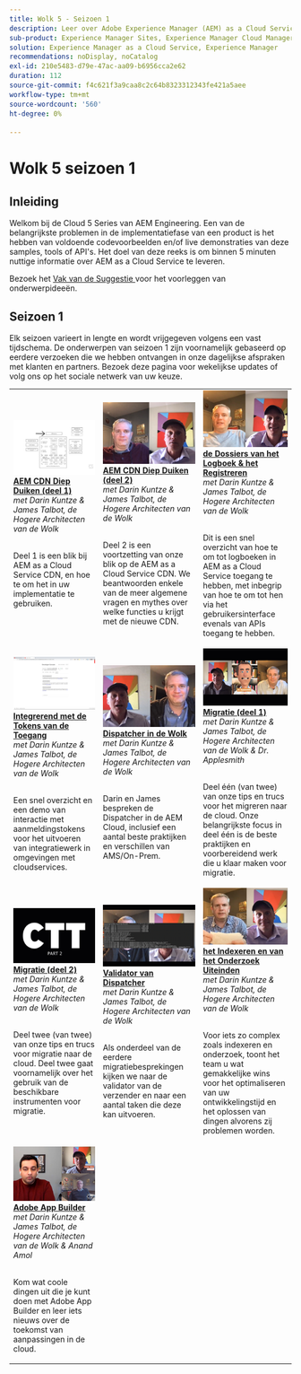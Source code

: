 ```yaml
---
title: Wolk 5 - Seizoen 1
description: Leer over Adobe Experience Manager (AEM) as a Cloud Service van de eigen deskundige ingenieurs van Adobe die het bouwen, en de deskundige diensten die het leveren.
sub-product: Experience Manager Sites, Experience Manager Cloud Manager, Experience Manager Assets
solution: Experience Manager as a Cloud Service, Experience Manager
recommendations: noDisplay, noCatalog
exl-id: 210e5483-d79e-47ac-aa09-b6956cca2e62
duration: 112
source-git-commit: f4c621f3a9caa8c2c64b8323312343fe421a5aee
workflow-type: tm+mt
source-wordcount: '560'
ht-degree: 0%

---
```


# Wolk 5 seizoen 1

## Inleiding

Welkom bij de Cloud 5 Series van AEM Engineering. Een van de belangrijkste problemen in de implementatiefase van een product is het hebben van voldoende codevoorbeelden en/of live demonstraties van deze samples, tools of API&#39;s. Het doel van deze reeks is om binnen 5 minuten nuttige informatie over AEM as a Cloud Service te leveren.

Bezoek het [ Vak van de Suggestie ](https://forms.office.com/r/74P5Xz4UH0) voor het voorleggen van onderwerpideeën.

## Seizoen 1

Elk seizoen varieert in lengte en wordt vrijgegeven volgens een vast tijdschema. De onderwerpen van seizoen 1 zijn voornamelijk gebaseerd op eerdere verzoeken die we hebben ontvangen in onze dagelijkse afspraken met klanten en partners. Bezoek deze pagina voor wekelijkse updates of volg ons op het sociale netwerk van uw keuze.

<table>
  <tr>
   <td>
      <a href="./cloud5-aem-cdn-part1.md">
      <img alt="AEM CDN Deel 1" src="./imgs/001-thumb.png"/>
      </a>
      <div>
         <a href="./cloud5-aem-cdn-part1.md"><strong> AEM CDN Diep Duiken (deel 1) </strong></a>         
         <br/><em> met Darin Kuntze &amp; James Talbot, de Hogere Architecten van de Wolk </em>
      </div>
      <p>
        <br/>
         Deel 1 is een blik bij AEM as a Cloud Service CDN, en hoe te om het in uw implementatie te gebruiken.
      </p>
     </td>   
     <td>
      <a href="./cloud5-aem-cdn-part2.md">
         <img alt="AEM CDN Deel 2" src="./imgs/002-thumb.png"/>
      </a>
      <div>
         <a href="./cloud5-aem-cdn-part2.md"><strong> AEM CDN Diep Duiken (deel 2) </strong></a>
         <br/><em> met Darin Kuntze &amp; James Talbot, de Hogere Architecten van de Wolk </em>
      </div>
      <p>
        <br/>
         Deel 2 is een voortzetting van onze blik op de AEM as a Cloud Service CDN. We beantwoorden enkele van de meer algemene vragen en mythes over welke functies u krijgt met de nieuwe CDN.
      </p>
   </td>
     <td>
        <a href="./cloud5-aem-log-files.md">
            <img alt="Logbestanden en logbestanden" src="./imgs/003-thumb.png"/>
        </a>
      <div>
         <a href="./cloud5-aem-log-files.md"><strong> de Dossiers van het Logboek &amp; het Registreren </strong></a>
         <br/><em> met Darin Kuntze &amp; James Talbot, de Hogere Architecten van de Wolk </em>
      </div>
      <p>
        <br/>
         Dit is een snel overzicht van hoe te om tot logboeken in AEM as a Cloud Service toegang te hebben, met inbegrip van hoe te om tot hen via het gebruikersinterface evenals van APIs toegang te hebben.
      </p>
   </td> 
  </tr>
  <tr>
   <td>
        <a href="./cloud5-getting-login-token-integrations.md">
            <img alt="Toegangstokens" src="./imgs/004-thumb.png"/>
        </a>
      <div>
        <a href="./cloud5-getting-login-token-integrations.md"><strong> Integrerend met de Tokens van de Toegang </strong></a>        
         <br/><em> met Darin Kuntze &amp; James Talbot, de Hogere Architecten van de Wolk </em>
      </div>
      <p>
        <br/>
         Een snel overzicht en een demo van interactie met aanmeldingstokens voor het uitvoeren van integratiewerk in omgevingen met cloudservices.
      </p>
     </td>   
     <td>
      <a href="./cloud5-aem-dispatcher-cloud.md">
      <img alt="Dispatcher in de cloud" src="./imgs/005-thumb.png"/>
       </a>  
      <div>
        <a href="./cloud5-aem-dispatcher-cloud.md"><strong> Dispatcher in de Wolk </strong></a>
         <br/><em> met Darin Kuntze &amp; James Talbot, de Hogere Architecten van de Wolk </em>
      </div>
      <p>
        <br/>
        Darin en James bespreken de Dispatcher in de AEM Cloud, inclusief een aantal beste praktijken en verschillen van AMS/On-Prem. 
      </p>
   </td>
     <td>
        <a href="./cloud5-aem-content-migration-part-1.md">
            <img alt="Migratie (deel 1)" src="./imgs/006-thumb.png"/>
        </a>
      <div>
         <a href="./cloud5-aem-content-migration-part-1.md"><strong> Migratie (deel 1) </strong></a>
         <br/><em> met Darin Kuntze &amp; James Talbot, de Hogere Architecten van de Wolk &amp; Dr. Applesmith </em>
      </div>
      <p>
        <br/>
         Deel één (van twee) van onze tips en trucs voor het migreren naar de cloud. Onze belangrijkste focus in deel één is de beste praktijken en voorbereidend werk die u klaar maken voor migratie.
      </p>
   </td> 
  </tr>
<tr>
   <td>
        <a href="./cloud5-aem-content-migration-part-2.md">
            <img alt="Migratie (deel 2)" src="./imgs/007-thumb.png"/>
        </a>
      <div>
        <a href="./cloud5-aem-content-migration-part-2.md"><strong> Migratie (deel 2) </strong></a>     
         <br/><em> met Darin Kuntze &amp; James Talbot, de Hogere Architecten van de Wolk </em>
      </div>
      <p>
        <br/>
         Deel twee (van twee) van onze tips en trucs voor migratie naar de cloud. Deel twee gaat voornamelijk over het gebruik van de beschikbare instrumenten voor migratie.
      </p>
     </td>   
     <td>
        <a href="./cloud5-aem-dispatcher-validator.md">
            <img alt="Dispatcher Validator" src="./imgs/008-thumb.png"/>
        </a>
      <div>
         <a href="./cloud5-aem-dispatcher-validator.md"><strong> Validator van Dispatcher </strong></a>
         <br/><em> met Darin Kuntze &amp; James Talbot, de Hogere Architecten van de Wolk </em>
      </div>
      <p>
        <br/>
         Als onderdeel van de eerdere migratiebesprekingen kijken we naar de validator van de verzender en naar een aantal taken die deze kan uitvoeren.
      </p>
   </td>
     <td>
        <a href="./cloud5-aem-search-and-indexing.md">
            <img alt="Tips voor indexeren en zoeken" src="./imgs/009-thumb.png"/>
        </a>
      <div>
         <a href="./cloud5-aem-search-and-indexing.md"><strong> het Indexeren en van het Onderzoek Uiteinden </strong></a>
         <br/><em> met Darin Kuntze &amp; James Talbot, de Hogere Architecten van de Wolk </em>
      </div>
      <p>
        <br/>
         Voor iets zo complex zoals indexeren en onderzoek, toont het team u wat gemakkelijke wins voor het optimaliseren van uw ontwikkelingstijd en het oplossen van dingen alvorens zij problemen worden.
      </p>
   </td> 
  </tr>
    <tr>
        <td>
            <a href="./cloud5-adobe-app-builder.md">
                <img alt="Adobe App Builder" src="./imgs/010-thumb.png"/>
            </a>
            <div>
                <a href="./cloud5-adobe-app-builder.md"><strong> Adobe App Builder </strong></a><br/>        
                <em> met Darin Kuntze &amp; James Talbot, de Hogere Architecten van de Wolk &amp; Anand Amol </em>
            </div>
            <p><br/>
                Kom wat coole dingen uit die je kunt doen met Adobe App Builder en leer iets nieuws over de toekomst van aanpassingen in de cloud.
            </p>
        </td>
        <td></td>
        <td></td>
    </tr>
</table>
